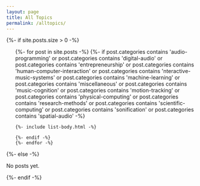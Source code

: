 ```yaml
---
layout: page
title: All Topics
permalink: /alltopics/
---
```


{%- if site.posts.size > 0 -%}
  <!-- <h2 class="post-list-heading">{{ page.list_title | default: "Posts" }}</h2> -->
  <ul class="post-list">
    {%- for post in site.posts -%}
    {%- if post.categories contains 'audio-programming'
    or post.categories contains 'digital-audio'
    or post.categories contains 'entrepreneurship'
    or post.categories contains 'human-computer-interaction'
    or post.categories contains 'nteractive-music-systems'
    or post.categories contains 'machine-learning'
    or post.categories contains 'miscellaneous'
    or post.categories contains 'music-cognition'
    or post.categories contains 'motion-tracking'
    or post.categories contains 'physical-computing'
    or post.categories contains 'research-methods'
    or post.categories contains 'scientific-computing'
    or post.categories contains 'sonification'
    or post.categories contains 'spatial-audio' -%}

    {%- include list-body.html -%}

    {%- endif -%}    
    {%- endfor -%}
  </ul>
  {%- else -%}
  <p>No posts yet.</p>
  {%- endif -%}
